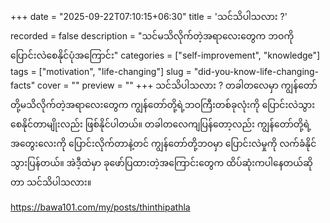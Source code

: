 +++
date = "2025-09-22T07:10:15+06:30"
title = 'သင်သိပါသလား ?'
recorded = false
description = "သင်မသိလိုက်တဲ့အရာလေးတွေက ဘဝကို ပြောင်းလဲစေနိုင်ပုံအကြောင်း"
categories = ["self-improvement", "knowledge"]
tags = ["motivation", "life-changing"]
slug = "did-you-know-life-changing-facts"
cover = ""
preview = ""
+++
သင်သိပါသလား ? တခါတလေမှာ ကျွန်တော်တို့မသိလိုက်တဲ့အရာလေးတွေက ကျွန်တော်တို့ရဲ့ဘဝကြီးတစ်ခုလုံးကို ပြောင်းလဲသွားစေနိုင်တာမျိုးလည်း ဖြစ်နိုင်ပါတယ်။ တခါတလေကျပြန်တော့လည်း ကျွန်တော်တို့ရဲ့အတွေးလေးကို ပြောင်းလိုက်တာနဲ့တင် ကျွန်တော်တို့ဘဝမှာ ပြောင်းလဲမှုကို လက်ခံနိုင်သွားပြန်တယ်။ အဲဒီ့ထဲမှာ ခုဖော်ပြထားတဲ့အကြောင်းတွေက ထိပ်ဆုံးကပါနေတယ်ဆိုတာ သင်သိပါသလား။

https://bawa101.com/my/posts/thinthipathla